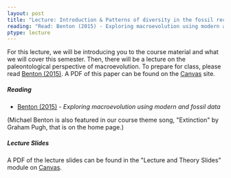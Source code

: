 ```yaml
---
layout: post
title: "Lecture: Introduction & Patterns of diversity in the fossil record"
reading: "Read: Benton (2015) - Exploring macroevolution using modern and fossil data"
ptype: lecture
---
```



For this lecture, we will be introducing you to the course material and what we will cover this semester. Then, there will be a lecture on the paleontological perspective of macroevolution. To prepare for class, please read [Benton (2015)](http://rspb.royalsocietypublishing.org/content/282/1810/20150569). A PDF of this paper can be found on the [Canvas](https://canvas.iastate.edu/) site.

<h5>Reading</h5>

* [Benton (2015)](http://rspb.royalsocietypublishing.org/content/282/1810/20150569) - _Exploring macroevolution using modern and fossil data_

(Michael Benton is also featured in our course theme song, "Extinction" by Graham Pugh, that is on the home page.)

<h5>Lecture Slides</h5>

A PDF of the lecture slides can be found in the "Lecture and Theory Slides" module on [Canvas](https://canvas.iastate.edu/courses/46870).